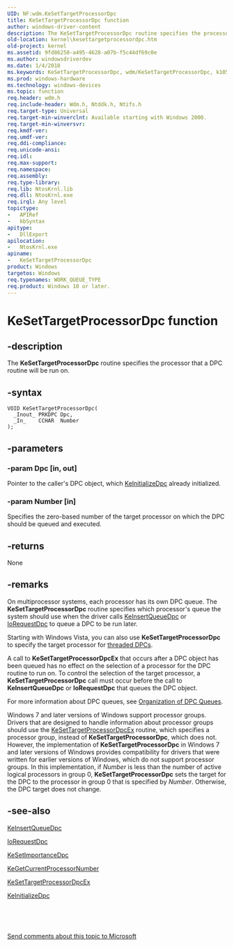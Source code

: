 ```yaml
---
UID: NF:wdm.KeSetTargetProcessorDpc
title: KeSetTargetProcessorDpc function
author: windows-driver-content
description: The KeSetTargetProcessorDpc routine specifies the processor that a DPC routine will be run on.
old-location: kernel\kesettargetprocessordpc.htm
old-project: kernel
ms.assetid: 9fd86250-a495-4628-a07b-f5c44df69c0e
ms.author: windowsdriverdev
ms.date: 1/4/2018
ms.keywords: KeSetTargetProcessorDpc, wdm/KeSetTargetProcessorDpc, k105_a7931e50-ba41-47a0-9056-e9479ac46808.xml, kernel.kesettargetprocessordpc, KeSetTargetProcessorDpc routine [Kernel-Mode Driver Architecture]
ms.prod: windows-hardware
ms.technology: windows-devices
ms.topic: function
req.header: wdm.h
req.include-header: Wdm.h, Ntddk.h, Ntifs.h
req.target-type: Universal
req.target-min-winverclnt: Available starting with Windows 2000.
req.target-min-winversvr: 
req.kmdf-ver: 
req.umdf-ver: 
req.ddi-compliance: 
req.unicode-ansi: 
req.idl: 
req.max-support: 
req.namespace: 
req.assembly: 
req.type-library: 
req.lib: NtosKrnl.lib
req.dll: NtosKrnl.exe
req.irql: Any level
topictype: 
-	APIRef
-	kbSyntax
apitype: 
-	DllExport
apilocation: 
-	NtosKrnl.exe
apiname: 
-	KeSetTargetProcessorDpc
product: Windows
targetos: Windows
req.typenames: WORK_QUEUE_TYPE
req.product: Windows 10 or later.
---
```


# KeSetTargetProcessorDpc function


## -description


The <b>KeSetTargetProcessorDpc</b> routine specifies the processor that a DPC routine will be run on.


## -syntax


````
VOID KeSetTargetProcessorDpc(
  _Inout_ PRKDPC Dpc,
  _In_    CCHAR  Number
);
````


## -parameters




### -param Dpc [in, out]

Pointer to the caller's DPC object, which <a href="..\wdm\nf-wdm-keinitializedpc.md">KeInitializeDpc</a> already initialized.


### -param Number [in]

Specifies the zero-based number of the target processor on which the DPC should be queued and executed.


## -returns


None



## -remarks


On multiprocessor systems, each processor has its own DPC queue. The <b>KeSetTargetProcessorDpc</b> routine specifies which processor's queue the system should use when the driver calls <a href="..\wdm\nf-wdm-keinsertqueuedpc.md">KeInsertQueueDpc</a> or <a href="..\wdm\nf-wdm-iorequestdpc.md">IoRequestDpc</a> to queue a DPC to be run later.

Starting with Windows Vista, you can also use <b>KeSetTargetProcessorDpc</b> to specify the target processor for <a href="https://msdn.microsoft.com/library/windows/hardware/ff564621">threaded DPCs</a>.

A call to <b>KeSetTargetProcessorDpcEx</b> that occurs after a DPC object has been queued has no effect on the selection of a processor for the DPC routine to run on. To control the selection of the target processor, a <b>KeSetTargetProcessorDpc</b> call must occur before the call to <b>KeInsertQueueDpc</b> or <b>IoRequestDpc</b> that queues the DPC object.

For more information about DPC queues, see <a href="https://msdn.microsoft.com/library/windows/hardware/ff558754">Organization of DPC Queues</a>.

Windows 7 and later versions of Windows support processor groups. Drivers that are designed to handle information about processor groups should use the <a href="..\wdm\nf-wdm-kesettargetprocessordpcex.md">KeSetTargetProcessorDpcEx</a> routine, which specifies a processor group, instead of <b>KeSetTargetProcessorDpc</b>, which does not. However, the implementation of <b>KeSetTargetProcessorDpc</b> in Windows 7 and later versions of Windows provides compatibility for drivers that were written for earlier versions of Windows, which do not support processor groups. In this implementation, if <i>Number</i> is less than the number of active logical processors in group 0, <b>KeSetTargetProcessorDpc</b> sets the target for the DPC to the processor in group 0 that is specified by <i>Number</i>. Otherwise, the DPC target does not change.



## -see-also

<a href="..\wdm\nf-wdm-keinsertqueuedpc.md">KeInsertQueueDpc</a>

<a href="..\wdm\nf-wdm-iorequestdpc.md">IoRequestDpc</a>

<a href="..\wdm\nf-wdm-kesetimportancedpc.md">KeSetImportanceDpc</a>

<a href="..\ntddk\nf-ntddk-kegetcurrentprocessornumber.md">KeGetCurrentProcessorNumber</a>

<a href="..\wdm\nf-wdm-kesettargetprocessordpcex.md">KeSetTargetProcessorDpcEx</a>

<a href="..\wdm\nf-wdm-keinitializedpc.md">KeInitializeDpc</a>

 

 

<a href="mailto:wsddocfb@microsoft.com?subject=Documentation%20feedback [kernel\kernel]:%20KeSetTargetProcessorDpc routine%20 RELEASE:%20(1/4/2018)&amp;body=%0A%0APRIVACY STATEMENT%0A%0AWe use your feedback to improve the documentation. We don't use your email address for any other purpose, and we'll remove your email address from our system after the issue that you're reporting is fixed. While we're working to fix this issue, we might send you an email message to ask for more info. Later, we might also send you an email message to let you know that we've addressed your feedback.%0A%0AFor more info about Microsoft's privacy policy, see http://privacy.microsoft.com/en-us/default.aspx." title="Send comments about this topic to Microsoft">Send comments about this topic to Microsoft</a>


